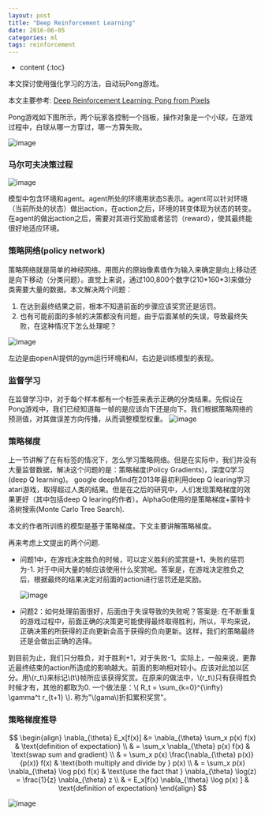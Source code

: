 ```yaml
---
layout: post
title: "Deep Reinforcement Learning"
date: 2016-06-05
categories: ml
tags: reinforcement
---
```


* content
{:toc}

本文探讨使用强化学习的方法，自动玩Pong游戏。




本文主要参考: [Deep Reinforcement Learning: Pong from Pixels](http://karpathy.github.io/2016/05/31/rl/)

Pong游戏如下图所示，两个玩家各控制一个挡板，操作对象是一个小球，在游戏过程中，白球从哪一方穿过，哪一方算失败。

![image](http://vsooda.github.io/assets/rl/pong.gif)


### 马尔可夫决策过程
![image](http://vsooda.github.io/assets/rl/mdp.png)

模型中包含环境和agent。agent所处的环境用状态S表示。agent可以针对环境（当前所处的状态）做出action，在action之后，环境的转变体现为状态的转变。在agent的做出action之后，需要对其进行奖励或者惩罚（reward），使其最终能很好地适应环境。



### 策略网络(policy network)

策略网络就是简单的神经网络。用图片的原始像素值作为输入来确定是向上移动还是向下移动（分类问题）。直觉上来说，通过100,800个数字(210\*160\*3)来做分类需要大量的数据。本文解决两个问题：

1. 在达到最终结果之前，根本不知道前面的步骤应该奖赏还是惩罚。
2. 也有可能前面的多帧的决策都没有问题，由于后面某帧的失误，导致最终失败，在这种情况下怎么处理呢？

![image](http://vsooda.github.io/assets/rl/policy.png)

左边是由openAI提供的gym运行环境和AI，右边是训练模型的表现。

### 监督学习
在监督学习中，对于每个样本都有一个标签来表示正确的分类结果。先假设在Pong游戏中，我们已经知道每一帧的是应该向下还是向下。我们根据策略网络的预测值，对其做误差方向传播，从而调整模型权重。
![image](http://vsooda.github.io/assets/rl/sl.png)



### 策略梯度
上一节讲解了在有标签的情况下，怎么学习策略网络。但是在实际中，我们并没有大量监督数据，解决这个问题的是：策略梯度(Policy Gradients)，深度Q学习 (deep Q learning)。 google deepMind在2013年最初利用deep Q learing学习atari游戏，取得超过人类的结果。但是在之后的研究中，人们发现策略梯度的效果更好（其中包括deep Q learing的作者）。AlphaGo使用的是策略梯度+蒙特卡洛树搜索(Monte Carlo Tree Search).

本文的作者所训练的模型是基于策略梯度。下文主要讲解策略梯度。

再来考虑上文提出的两个问题.

* 问题1中，在游戏决定胜负的时候，可以定义胜利的奖赏是+1，失败的惩罚为-1. 对于中间大量的帧应该使用什么奖赏呢。答案是，在游戏决定胜负之后，根据最终的结果决定对前面的action进行惩罚还是奖励。

	![image](http://vsooda.github.io/assets/rl/episodes.png)

* 问题2：如何处理前面很好，后面由于失误导致的失败呢？答案是: 在不断重复的游戏过程中，前面正确的决策更可能使得最终取得胜利，所以，平均来说，正确决策的所获得的正向更新会高于获得的负向更新。这样，我们的策略最终还是会做出正确的选择。


到目前为止，我们只分胜负，对于胜利+1，对于失败-1。实际上，一般来说，更靠近最终结束的action所造成的影响越大。前面的影响相对较小。应该对此加以区分。用\\(r_t\\)来标记\\(t\\)帧所应该获得奖赏。在原来的做法中，\\(r_t\\)只有获得胜负时候才有，其他的都取为0. 一个做法是：\\( R_t = \sum_{k=0}^{\infty} \gamma^t r_{t+1} \\). 称为"\\(gama\\)折扣累积奖赏"。




### 策略梯度推导

$$
\begin{align}
\nabla_{\theta} E_x[f(x)] &= \nabla_{\theta} \sum_x p(x) f(x) & \text{definition of expectation} \\
& = \sum_x \nabla_{\theta} p(x) f(x) & \text{swap sum and gradient} \\
& = \sum_x p(x) \frac{\nabla_{\theta} p(x)}{p(x)} f(x) & \text{both multiply and divide by } p(x) \\
& = \sum_x p(x) \nabla_{\theta} \log p(x) f(x) & \text{use the fact that } \nabla_{\theta} \log(z) = \frac{1}{z} \nabla_{\theta} z \\
& = E_x[f(x) \nabla_{\theta} \log p(x) ] & \text{definition of expectation}
\end{align}
$$

![image](http://vsooda.github.io/assets/rl/pg.png)

<script src="https://gist.github.com/vsooda/68b0b07ea31c441684ac73af3dea449c.js"></script>


<script type="text/javascript" src="http://cdn.mathjax.org/mathjax/latest/MathJax.js?config=default"></script>
